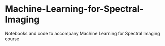 # Machine-Learning-for-Spectral-Imaging
Notebooks and code to accompany Machine Learning for Spectral Imaging course
